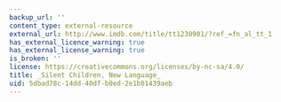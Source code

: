 ```yaml
---
backup_url: ''
content_type: external-resource
external_url: http://www.imdb.com/title/tt1230901/?ref_=fn_al_tt_1
has_external_licence_warning: true
has_external_license_warning: true
is_broken: ''
license: https://creativecommons.org/licenses/by-nc-sa/4.0/
title: _Silent Children, New Language_
uid: 5dbad78c-14dd-40df-b0ed-2e1b01439aeb
---
```

